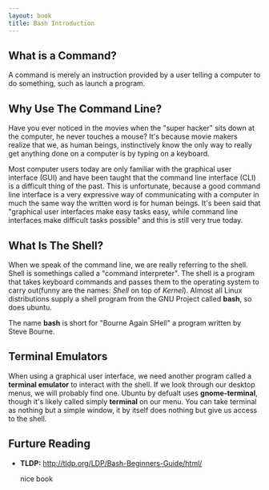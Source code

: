 ```yaml
---
layout: book
title: Bash Introduction
---
```


## What is a Command?

A command is merely an instruction provided by a user telling a computer to do
something, such as launch a program. 

## Why Use The Command Line?
Have you ever noticed in the movies when the "super hacker" sits down at
the computer, he never touches a mouse? It's because movie makers realize that
we, as human beings, instinctively know the only way to really get anything
done on a computer is by typing on a keyboard.

Most computer users today are only familiar with the graphical user interface
(GUI) and have been taught that the command line interface (CLI) is a
difficult thing of the past. This is unfortunate, because a good command line
interface is a very expressive way of communicating with a computer in much
the same way the written word is for human beings. It's been said that
"graphical user interfaces make easy tasks easy, while command line interfaces
make difficult tasks possible" and this is still very true today.

## What Is The Shell?  
When we speak of the command line, we are really referring to the shell.
Shell is somethings called a "command interpreter". The shell is a program
that takes keyboard commands and passes them to the operating system to carry
out(funny are the names: _Shell_ on top of _Kernel_). Almost all Linux
distributions supply a shell program from the GNU Project called __bash__, so does
ubuntu. 

The name __bash__ is short for "Bourne Again SHell" a program written by Steve
Bourne.  

## Terminal Emulators
When using a graphical user interface, we need another program called a
__terminal emulator__ to interact with the shell. If we look through our
desktop menus, we will probably find one. Ubuntu by defualt uses
__gnome-terminal__, though it's likely called simply __terminal__ on our menu.
You can take terminal as nothing but a simple window, it by itself does
nothing but give us access to the shell. 

## Furture Reading 

- __TLDP:__
  <http://tldp.org/LDP/Bash-Beginners-Guide/html/>

  nice book


